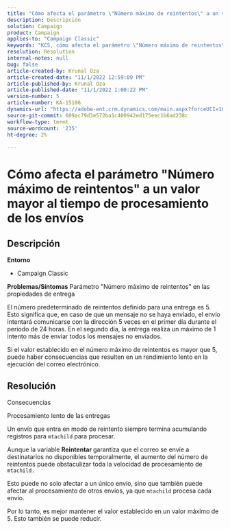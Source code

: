 ```yaml
---
title: "Cómo afecta el parámetro \"Número máximo de reintentos\" a un valor mayor al tiempo de procesamiento de los envíos"
description: Descripción
solution: Campaign
product: Campaign
applies-to: "Campaign Classic"
keywords: "KCS, cómo afecta el parámetro \"Número máximo de reintentos\" a un valor superior al tiempo de procesamiento de las entregas"
resolution: Resolution
internal-notes: null
bug: false
article-created-by: Krunal Oza
article-created-date: "11/1/2022 12:59:09 PM"
article-published-by: Krunal Oza
article-published-date: "11/1/2022 1:00:22 PM"
version-number: 5
article-number: KA-15106
dynamics-url: "https://adobe-ent.crm.dynamics.com/main.aspx?forceUCI=1&pagetype=entityrecord&etn=knowledgearticle&id=493901f5-e459-ed11-9561-6045bd0067ea"
source-git-commit: 609ac79d3e572ba1c400942ed175eec1b6ad238c
workflow-type: tm+mt
source-wordcount: '235'
ht-degree: 2%

---
```


# Cómo afecta el parámetro &quot;Número máximo de reintentos&quot; a un valor mayor al tiempo de procesamiento de los envíos

## Descripción

<b>Entorno</b>
- Campaign Classic



<b>Problemas/Síntomas</b>
Parámetro &quot;Número máximo de reintentos&quot; en las propiedades de entrega

El número predeterminado de reintentos definido para una entrega es 5. Esto significa que, en caso de que un mensaje no se haya enviado, el envío intentará comunicarse con la dirección 5 veces en el primer día durante el periodo de 24 horas. En el segundo día, la entrega realiza un máximo de 1 intento más de enviar todos los mensajes no enviados.

Si el valor establecido en el número máximo de reintentos es mayor que 5, puede haber consecuencias que resulten en un rendimiento lento en la ejecución del correo electrónico.


## Resolución


Consecuencias

Procesamiento lento de las entregas

Un envío que entra en modo de reintento siempre termina acumulando registros para `mtachild` para procesar.

Aunque la variable <b>Reintentar </b>garantiza que el correo se envíe a destinatarios no disponibles temporalmente, el aumento del número de reintentos puede obstaculizar toda la velocidad de procesamiento de `mtachild.`

Esto puede no solo afectar a un único envío, sino que también puede afectar al procesamiento de otros envíos, ya que `mtachild` procesa cada envío.



Por lo tanto, es mejor mantener el valor establecido en un valor máximo de 5. Esto también se puede reducir.
